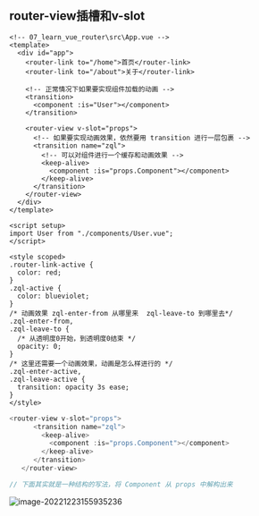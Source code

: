 ## router-view插槽和v-slot

```vue
<!-- 07_learn_vue_router\src\App.vue -->
<template>
  <div id="app">
    <router-link to="/home">首页</router-link>
    <router-link to="/about">关于</router-link>

    <!-- 正常情况下如果要实现组件加载的动画 -->
    <transition>
      <component :is="User"></component>
    </transition>

    <router-view v-slot="props">
      <!-- 如果要实现动画效果，依然要用 transition 进行一层包裹 -->
      <transition name="zql">
        <!-- 可以对组件进行一个缓存和动画效果 -->
        <keep-alive>
          <component :is="props.Component"></component>
        </keep-alive>
      </transition>
    </router-view>
  </div>
</template>

<script setup>
import User from "./components/User.vue";
</script>

<style scoped>
.router-link-active {
  color: red;
}
.zql-active {
  color: blueviolet;
}
/* 动画效果 zql-enter-from 从哪里来  zql-leave-to 到哪里去*/
.zql-enter-from,
.zql-leave-to {
  /* 从透明度0开始，到透明度0结束 */
  opacity: 0;
}
/* 这里还需要一个动画效果，动画是怎么样进行的 */
.zql-enter-active,
.zql-leave-active {
  transition: opacity 3s ease;
}
</style>
```

```js
<router-view v-slot="props">
      <transition name="zql">
        <keep-alive>
          <component :is="props.Component"></component>
        </keep-alive>
      </transition>
   </router-view>

// 下面其实就是一种结构的写法，将 Component 从 props 中解构出来
```

![image-20221223155935236](D:%5Cworkspace%5CQiLongZhang%5CVue%5CQ7Long%5CVue3%5C%E7%AC%94%E8%AE%B0%5C28_learn_vueRouter%5C07_router-view%E6%8F%92%E6%A7%BD%E5%92%8Cv-slot.assets%5Cimage-20221223155935236.png)


